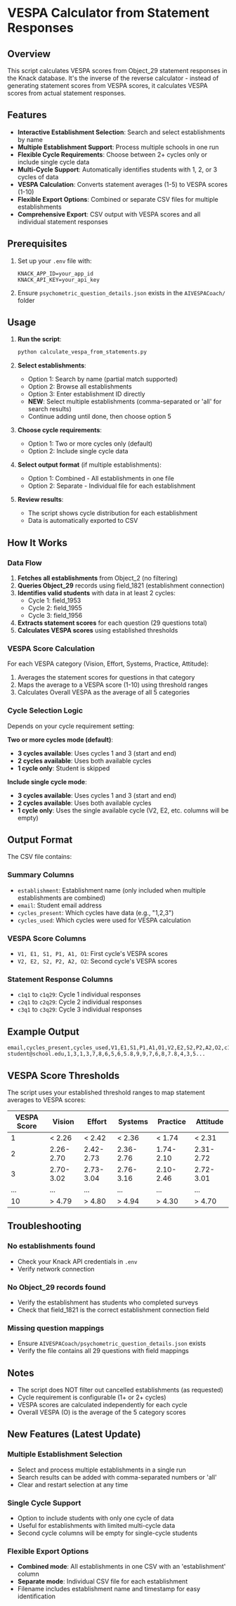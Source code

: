 # VESPA Calculator from Statement Responses

## Overview

This script calculates VESPA scores from Object_29 statement responses in the Knack database. It's the inverse of the reverse calculator - instead of generating statement scores from VESPA scores, it calculates VESPA scores from actual statement responses.

## Features

- **Interactive Establishment Selection**: Search and select establishments by name
- **Multiple Establishment Support**: Process multiple schools in one run
- **Flexible Cycle Requirements**: Choose between 2+ cycles only or include single cycle data
- **Multi-Cycle Support**: Automatically identifies students with 1, 2, or 3 cycles of data
- **VESPA Calculation**: Converts statement averages (1-5) to VESPA scores (1-10)
- **Flexible Export Options**: Combined or separate CSV files for multiple establishments
- **Comprehensive Export**: CSV output with VESPA scores and all individual statement responses

## Prerequisites

1. Set up your `.env` file with:
   ```
   KNACK_APP_ID=your_app_id
   KNACK_API_KEY=your_api_key
   ```

2. Ensure `psychometric_question_details.json` exists in the `AIVESPACoach/` folder

## Usage

1. **Run the script**:
   ```bash
   python calculate_vespa_from_statements.py
   ```

2. **Select establishments**:
   - Option 1: Search by name (partial match supported)
   - Option 2: Browse all establishments
   - Option 3: Enter establishment ID directly
   - **NEW**: Select multiple establishments (comma-separated or 'all' for search results)
   - Continue adding until done, then choose option 5

3. **Choose cycle requirements**:
   - Option 1: Two or more cycles only (default)
   - Option 2: Include single cycle data

4. **Select output format** (if multiple establishments):
   - Option 1: Combined - All establishments in one file
   - Option 2: Separate - Individual file for each establishment

5. **Review results**:
   - The script shows cycle distribution for each establishment
   - Data is automatically exported to CSV

## How It Works

### Data Flow

1. **Fetches all establishments** from Object_2 (no filtering)
2. **Queries Object_29** records using field_1821 (establishment connection)
3. **Identifies valid students** with data in at least 2 cycles:
   - Cycle 1: field_1953
   - Cycle 2: field_1955
   - Cycle 3: field_1956
4. **Extracts statement scores** for each question (29 questions total)
5. **Calculates VESPA scores** using established thresholds

### VESPA Score Calculation

For each VESPA category (Vision, Effort, Systems, Practice, Attitude):
1. Averages the statement scores for questions in that category
2. Maps the average to a VESPA score (1-10) using threshold ranges
3. Calculates Overall VESPA as the average of all 5 categories

### Cycle Selection Logic

Depends on your cycle requirement setting:

**Two or more cycles mode (default)**:
- **3 cycles available**: Uses cycles 1 and 3 (start and end)
- **2 cycles available**: Uses both available cycles
- **1 cycle only**: Student is skipped

**Include single cycle mode**:
- **3 cycles available**: Uses cycles 1 and 3 (start and end)
- **2 cycles available**: Uses both available cycles
- **1 cycle only**: Uses the single available cycle (V2, E2, etc. columns will be empty)

## Output Format

The CSV file contains:

### Summary Columns
- `establishment`: Establishment name (only included when multiple establishments are combined)
- `email`: Student email address
- `cycles_present`: Which cycles have data (e.g., "1,2,3")
- `cycles_used`: Which cycles were used for VESPA calculation

### VESPA Score Columns
- `V1, E1, S1, P1, A1, O1`: First cycle's VESPA scores
- `V2, E2, S2, P2, A2, O2`: Second cycle's VESPA scores

### Statement Response Columns
- `c1q1` to `c1q29`: Cycle 1 individual responses
- `c2q1` to `c2q29`: Cycle 2 individual responses
- `c3q1` to `c3q29`: Cycle 3 individual responses

## Example Output

```
email,cycles_present,cycles_used,V1,E1,S1,P1,A1,O1,V2,E2,S2,P2,A2,O2,c1q1,c1q2...
student@school.edu,1,3,1,3,7,8,6,5,6,5.8,9,9,7,6,8,7.8,4,3,5...
```

## VESPA Score Thresholds

The script uses your established threshold ranges to map statement averages to VESPA scores:

| VESPA Score | Vision | Effort | Systems | Practice | Attitude |
|-------------|--------|--------|---------|----------|----------|
| 1 | < 2.26 | < 2.42 | < 2.36 | < 1.74 | < 2.31 |
| 2 | 2.26-2.70 | 2.42-2.73 | 2.36-2.76 | 1.74-2.10 | 2.31-2.72 |
| 3 | 2.70-3.02 | 2.73-3.04 | 2.76-3.16 | 2.10-2.46 | 2.72-3.01 |
| ... | ... | ... | ... | ... | ... |
| 10 | > 4.79 | > 4.80 | > 4.94 | > 4.30 | > 4.70 |

## Troubleshooting

### No establishments found
- Check your Knack API credentials in `.env`
- Verify network connection

### No Object_29 records found
- Verify the establishment has students who completed surveys
- Check that field_1821 is the correct establishment connection field

### Missing question mappings
- Ensure `AIVESPACoach/psychometric_question_details.json` exists
- Verify the file contains all 29 questions with field mappings

## Notes

- The script does NOT filter out cancelled establishments (as requested)
- Cycle requirement is configurable (1+ or 2+ cycles)
- VESPA scores are calculated independently for each cycle
- Overall VESPA (O) is the average of the 5 category scores

## New Features (Latest Update)

### Multiple Establishment Selection
- Select and process multiple establishments in a single run
- Search results can be added with comma-separated numbers or 'all'
- Clear and restart selection at any time

### Single Cycle Support
- Option to include students with only one cycle of data
- Useful for establishments with limited multi-cycle data
- Second cycle columns will be empty for single-cycle students

### Flexible Export Options
- **Combined mode**: All establishments in one CSV with an 'establishment' column
- **Separate mode**: Individual CSV file for each establishment
- Filename includes establishment name and timestamp for easy identification
